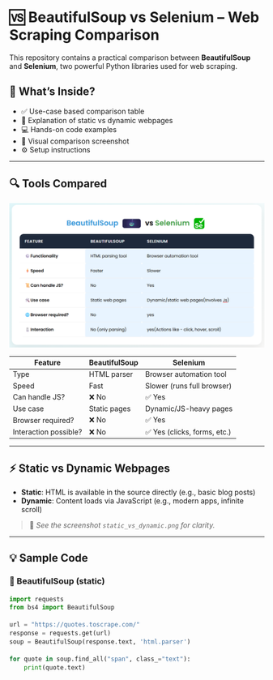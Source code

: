 # 🆚 BeautifulSoup vs Selenium – Web Scraping Comparison

This repository contains a practical comparison between **BeautifulSoup** and **Selenium**, two powerful Python libraries used for web scraping.

## 📌 What’s Inside?

- ✅ Use-case based comparison table
- 🧠 Explanation of static vs dynamic webpages
- 💻 Hands-on code examples
- 📸 Visual comparison screenshot
- ⚙️ Setup instructions

---

## 🔍 Tools Compared

![BeautifulSoup vs Selenium](screenshots/sel_vs_bs4.png)

| Feature               | BeautifulSoup       | Selenium                       |
|-----------------------|---------------------|--------------------------------|
| Type                  | HTML parser         | Browser automation tool        |
| Speed                 | Fast                | Slower (runs full browser)     |
| Can handle JS?        | ❌ No               | ✅ Yes                          |
| Use case              | Static pages        | Dynamic/JS-heavy pages         |
| Browser required?     | ❌ No               | ✅ Yes                          |
| Interaction possible? | ❌ No               | ✅ Yes (clicks, forms, etc.)   |

---

## ⚡ Static vs Dynamic Webpages

- **Static**: HTML is available in the source directly (e.g., basic blog posts)
- **Dynamic**: Content loads via JavaScript (e.g., modern apps, infinite scroll)

> 📸 _See the screenshot `static_vs_dynamic.png` for clarity._

---

## 💡 Sample Code

### 🔹 BeautifulSoup (static)

```python
import requests
from bs4 import BeautifulSoup

url = "https://quotes.toscrape.com/"
response = requests.get(url)
soup = BeautifulSoup(response.text, 'html.parser')

for quote in soup.find_all("span", class_="text"):
    print(quote.text)
